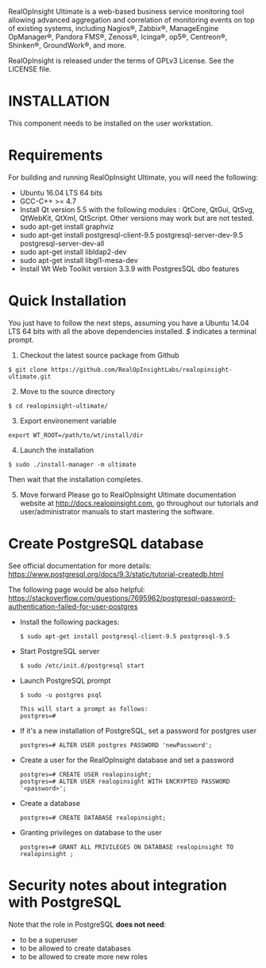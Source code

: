 RealOpInsight Ultimate is a web-based business service monitoring tool allowing advanced aggregation and correlation of monitoring events on top of existing systems, including Nagios®, Zabbix®, ManageEngine OpManager®, Pandora FMS®, Zenoss®, Icinga®, op5®, Centreon®, Shinken®, GroundWork®, and more.

RealOpInsight is released under the terms of GPLv3 License. See the LICENSE file.
 

INSTALLATION
============
This component needs to be installed on the user workstation.

Requirements
============

For building and running RealOpInsight Ultimate, you will need the following:

- Ubuntu 16.04 LTS 64 bits
- GCC-C++ >= 4.7
- Install Qt version 5.5 with the following modules : QtCore, QtGui, QtSvg, QtWebKit, QtXml, QtScript. Other versions may work but are not tested.
- sudo apt-get install graphviz
- sudo apt-get install postgresql-client-9.5 postgresql-server-dev-9.5 postgresql-server-dev-all
- sudo apt-get install libldap2-dev
- sudo apt-get install libgl1-mesa-dev
- Install Wt Web Toolkit version 3.3.9 with PostgresSQL dbo features
 
Quick Installation
==================

You just have to follow the next steps, assuming you have a Ubuntu 14.04 LTS 64 bits with all the above dependencies installed.
*$* indicates a terminal prompt.

1. Checkout the latest source package from Github

  ```
  $ git clone https://github.com/RealOpInsightLabs/realopinsight-ultimate.git
  ```

2. Move to the source directory

  ```
  $ cd realopinsight-ultimate/
  ```

3. Export environement variable
  ```
  export WT_ROOT=/path/to/wt/install/dir
  ```

4. Launch the installation

  ```
  $ sudo ./install-manager -m ultimate
  ```
  Then wait that the installation completes.

5. Move forward
  Please go to RealOpInsight Ultimate documentation website at http://docs.realopinsight.com, 
  go throughout our tutorials and user/administrator manuals to start mastering the software. 

Create PostgreSQL database
==========================

See official documentation for more details: https://www.postgresql.org/docs/9.3/static/tutorial-createdb.html

The following page would be also helpful: https://stackoverflow.com/questions/7695962/postgresql-password-authentication-failed-for-user-postgres

* Install the following packages:

  ```
  $ sudo apt-get install postgresql-client-9.5 postgresql-9.5
  ```

* Start PostgreSQL server

  ```
  $ sudo /etc/init.d/postgresql start
  ```

* Launch PostgreSQL prompt

  ```
  $ sudo -u postgres psql
  
  This will start a prompt as follows:
  postgres=#
  ```
  
* If it's a new installation of PostgreSQL, set a password for postgres user

  ```
  postgres=# ALTER USER postgres PASSWORD 'newPassword';
  ```

* Create a user for the RealOpInsight database and set a password

  ```
  postgres=# CREATE USER realopinsight;
  postgres=# ALTER USER realopinsight WITH ENCRYPTED PASSWORD '<password>';
  ```

  
* Create a database

  ```
  postgres=# CREATE DATABASE realopinsight;
  ```

  
* Granting privileges on database to the user

  ```
  postgres=# GRANT ALL PRIVILEGES ON DATABASE realopinsight TO realopinsight ;
  ```

Security notes about integration with PostgreSQL
==============================================
Note that the role in PostgreSQL **does not need**:

* to be a superuser
* to be allowed to create databases
* to be allowed to create more new roles



